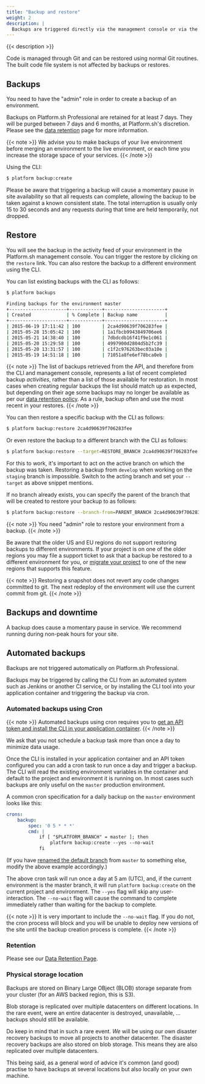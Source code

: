 ```yaml
---
title: "Backup and restore"
weight: 2
description: |
  Backups are triggered directly via the management console or via the CLI. The backup creates a complete snapshot of the environment's data. It includes all persistent data from all running services (MySQL, Solr,...) and any files stored on the mounted volumes.
---
```


{{< description >}}

Code is managed through Git and can be restored using normal Git routines. The built code file system is not affected by backups or restores.

## Backups

You need to have the "admin" role in order to create a backup of an environment.

Backups on Platform.sh Professional are retained for at least 7 days. They will be purged between 7 days and 6 months, at Platform.sh's discretion. Please see the [data retention](/security/data-retention.md) page for more information.

{{< note >}}
We advise you to make backups of your live environment before merging an environment to the live environment, or each time you increase the storage space of your services.
{{< /note >}}

Using the CLI:

```bash
$ platform backup:create
```

Please be aware that triggering a backup will cause a momentary pause in site availability so that all requests can complete, allowing the backup to be taken against a known consistent state.  The total interruption is usually only 15 to 30 seconds and any requests during that time are held temporarily, not dropped.

## Restore

You will see the backup in the activity feed of your environment in the Platform.sh management console. You can trigger the restore by clicking on the `restore` link. You can also restore the backup to a different environment using the CLI.

You can list existing backups with the CLI as follows:

```bash
$ platform backups

Finding backups for the environment master
+---------------------+------------+----------------------+
| Created             | % Complete | Backup name          |
+---------------------+------------+----------------------+
| 2015-06-19 17:11:42 | 100        | 2ca4d90639f706283fee |
| 2015-05-28 15:05:42 | 100        | 1a1fbcb9943849706ee6 |
| 2015-05-21 14:38:40 | 100        | 7dbdcdb16f41f9e1c061 |
| 2015-05-20 15:29:58 | 100        | 4997900d2804d5b2fc39 |
| 2015-05-20 13:31:57 | 100        | c1f2c976263bec03a10e |
| 2015-05-19 14:51:18 | 100        | 71051a8fe6ef78bca0eb |
```

{{< note >}}
The list of backups retrieved from the API, and therefore from the CLI and management console, represents a list of recent completed backup *activities*, rather than a list of those available for restoration. In most cases when creating regular backups the list should match up as expected, but depending on their age some backups may no longer be available as per our [data retention policy](https://docs.platform.sh/administration/backup-and-restore.html#restore). As a rule, backup often and use the most recent in your restores.
{{< /note >}}

You can then restore a specific backup with the CLI as follows:

```bash
$ platform backup:restore 2ca4d90639f706283fee
```

Or even restore the backup to a different branch with the CLI as follows:

```bash
$ platform backup:restore --target=RESTORE_BRANCH 2ca4d90639f706283fee
```

For this to work, it's important to act on the active branch on which the backup was taken. Restoring a backup from `develop` when working on the `staging` branch is impossible. Switch to the acting branch and set your `--target` as above snippet mentions.

If no branch already exists, you can specify the parent of the branch that will be created to restore your backup to as follows:

```bash
$ platform backup:restore --branch-from=PARENT_BRANCH 2ca4d90639f706283fee
```

{{< note >}}
You need "admin" role to restore your environment from a backup.
{{< /note >}}

Be aware that the older US and EU regions do not support restoring backups to different environments.  If your project is on one of the older regions you may file a support ticket to ask that a backup be restored to a different environment for you, or [migrate your project](/guides/general/region-migration.md) to one of the new regions that supports this feature.


{{< note >}}
Restoring a snapshot does not revert any code changes committed to git. The next redeploy of the environment will use the current commit from git.
{{< /note >}}

## Backups and downtime

A backup does cause a momentary pause in service. We recommend running during non-peak hours for your site.

## Automated backups

Backups are not triggered automatically on Platform.sh Professional.

Backups may be triggered by calling the CLI from an automated system such as Jenkins or another CI service, or by installing the CLI tool into your application container and triggering the backup via cron.

### Automated backups using Cron

{{< note >}}
Automated backups using cron requires you to [get an API token and install the CLI in your application container](/development/cli/api-tokens.md).
{{< /note >}}

We ask that you not schedule a backup task more than once a day to minimize data usage.

Once the CLI is installed in your application container and an API token configured you can add a cron task to run once a day and trigger a backup.  The CLI will read the existing environment variables in the container and default to the project and environment it is running on. In most cases such backups are only useful on the `master` production environment.

A common cron specification for a daily backup on the `master` environment looks like this:

```yaml
crons:
    backup:
        spec: '0 5 * * *'
        cmd: |
            if [ "$PLATFORM_BRANCH" = master ]; then
                platform backup:create --yes --no-wait
            fi
```

(If you have [renamed the default branch](/guides/general/default-branch.md) from `master` to something else, modify the above example accordingly.)

The above cron task will run once a day at 5 am (UTC), and, if the current environment is the master branch, it will run `platform backup:create` on the current project and environment.  The `--yes` flag will skip any user-interaction.  The `--no-wait` flag will cause the command to complete immediately rather than waiting for the backup to complete.

{{< note >}}
It is very important to include the `--no-wait` flag.  If you do not, the cron process will block and you will be unable to deploy new versions of the site until the backup creation process is complete.
{{< /note >}}

### Retention

Please see our [Data Retention Page](/security/data-retention.md).


### Physical storage location

Backups are stored on Binary Large OBject (BLOB) storage separate from your cluster (for an AWS backed region, this is S3).

Blob storage is replicated over multiple datacenters on different locations.
In the rare event, were an entire datacenter is destroyed, unavailable, ... backups should still be available.

Do keep in mind that in such a rare event. _We_ will be using our own disaster recovery backups to move all projects to another datacenter. 
The disaster recovery backups are also stored on blob storage. This means they are also replicated over multiple datacenters.

This being said, as a general word of advice it's common (and good) practise to have backups at several locations but also locally on your own machine.
